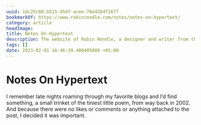 ```yaml
---
uuid: 1dc25c8d-b515-4547-acee-78a42b4f267f
bookmarkOf: https://www.robinrendle.com/notes/notes-on-hypertext/
category: article
headImage:
title: Notes On Hypertext
description: The website of Robin Rendle, a designer and writer from the UK.
tags: []
date: 2023-02-01 16:46:39.400405000 +01:00
---
```

# Notes On Hypertext

I remember late nights roaming through my favorite blogs and I’d find something, a small trinket of the tiniest little poem, from way back in 2002. And because there were no likes or comments or anything attached to the post, I decided it was important.